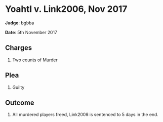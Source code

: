 # Yoahtl v. Link2006, Nov 2017

**Judge**: bgbba

**Date**: 5th November 2017

## Charges

1. Two counts of Murder

## Plea

1. Guilty

## Outcome

1. All murdered players freed, Link2006 is sentenced to 5 days in the end.
